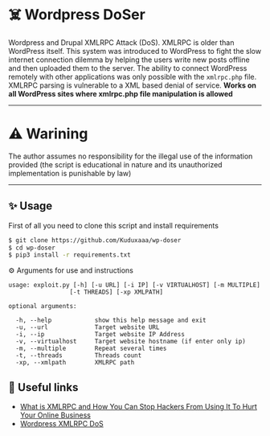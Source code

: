 # ☠️ Wordpress DoSer
Wordpress and Drupal XMLRPC Attack (DoS). XMLRPC is older than WordPress itself. This system was introduced to WordPress to fight the slow internet connection dilemma by helping the users write new posts offline and then uploaded them to the server. The ability to connect WordPress remotely with other applications was only possible with the `xmlrpc.php` file. XMLRPC parsing is vulnerable to a XML based denial of service. **Works on all WordPress sites where xmlrpc.php file manipulation is allowed**

------

# ⚠️ Warining
The author assumes no responsibility for the illegal use of the information provided (the script is educational in nature and its unauthorized implementation is punishable by law)

-----

## ✨ Usage
First of all you need to clone this script and install requirements
```bash
$ git clone https://github.com/Kuduxaaa/wp-doser
$ cd wp-doser
$ pip3 install -r requirements.txt
```

⚙️ Arguments for use and instructions

```
usage: exploit.py [-h] [-u URL] [-i IP] [-v VIRTUALHOST] [-m MULTIPLE]
                 [-t THREADS] [-xp XMLPATH]

optional arguments:

  -h, --help            show this help message and exit
  -u, --url             Target website URL
  -i, --ip              Target website IP Address
  -v, --virtualhost     Target website hostname (if enter only ip)
  -m, --multiple        Repeat several times
  -t, --threads         Threads count
  -xp, --xmlpath        XMLRPC path
```

## 💖 Useful links
 - [What is XMLRPC and How You Can Stop Hackers From Using It To Hurt Your Online Business](https://servebolt.com/articles/what-is-xmlrpc-and-how-you-can-stop-hackers-from-using-it-to-hurt-your-online-business/)
 - [ Wordpress XMLRPC DoS ](https://www.rapid7.com/db/modules/auxiliary/dos/http/wordpress_xmlrpc_dos/)
